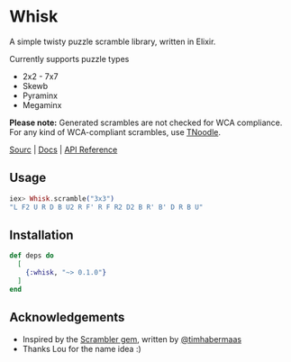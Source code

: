 # Whisk

A simple twisty puzzle scramble library, written in Elixir.

Currently supports puzzle types
- 2x2 - 7x7
- Skewb
- Pyraminx
- Megaminx

**Please note:** Generated scrambles are not checked for WCA compliance. For any kind of WCA-compliant scrambles, use [TNoodle](https://www.worldcubeassociation.org/regulations/scrambles/).

[Sourc](https://github.com/gcpreston/whisk) | [Docs](https://hexdocs.pm/whisk) | [API Reference](https://hexdocs.pm/whisk/Whisk.html)

## Usage

```elixir
iex> Whisk.scramble("3x3")
"L F2 U R D B U2 R F' R F R2 D2 B R' B' D R B U"
```

## Installation

```elixir
def deps do
  [
    {:whisk, "~> 0.1.0"}
  ]
end
```

## Acknowledgements
* Inspired by the [Scrambler gem](https://github.com/timhabermaas/scrambler), written by [@timhabermaas](https://github.com/timhabermaas)
* Thanks Lou for the name idea :)
